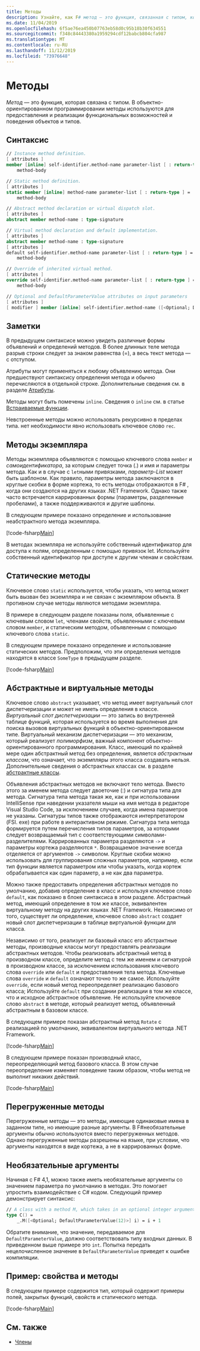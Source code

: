```yaml
---
title: Методы
description: Узнайте, как F# метод — это функция, связанная с типом, который используется для предоставления и реализации функциональности и поведения объектов и типов.
ms.date: 11/04/2019
ms.openlocfilehash: 6f5ae76ea450b07763eb58d0c95b18b30f634551
ms.sourcegitcommit: f348c84443380a1959294cdf12babcb804cfa987
ms.translationtype: MT
ms.contentlocale: ru-RU
ms.lasthandoff: 11/12/2019
ms.locfileid: "73976648"
---
```

# <a name="methods"></a>Методы

*Метод* — это функция, которая связана с типом. В объектно-ориентированном программировании методы используются для предоставления и реализации функциональных возможностей и поведения объектов и типов.

## <a name="syntax"></a>Синтаксис

```fsharp
// Instance method definition.
[ attributes ]
member [inline] self-identifier.method-name parameter-list [ : return-type ] =
    method-body

// Static method definition.
[ attributes ]
static member [inline] method-name parameter-list [ : return-type ] =
    method-body

// Abstract method declaration or virtual dispatch slot.
[ attributes ]
abstract member method-name : type-signature

// Virtual method declaration and default implementation.
[ attributes ]
abstract member method-name : type-signature
[ attributes ]
default self-identifier.method-name parameter-list [ : return-type ] =
    method-body

// Override of inherited virtual method.
[ attributes ]
override self-identifier.method-name parameter-list [ : return-type ] =
    method-body

// Optional and DefaultParameterValue attributes on input parameters
[ attributes ]
[ modifier ] member [inline] self-identifier.method-name ([<Optional; DefaultParameterValue( default-value )>] input) [ : return-type ]
```

## <a name="remarks"></a>Заметки

В предыдущем синтаксисе можно увидеть различные формы объявлений и определений методов. В более длинных теле метода разрыв строки следует за знаком равенства (=), а весь текст метода — с отступом.

Атрибуты могут применяться к любому объявлению метода. Они предшествуют синтаксису определения метода и обычно перечисляются в отдельной строке. Дополнительные сведения см. в разделе [Атрибуты](../attributes.md).

Методы могут быть помечены `inline`. Сведения о `inline` см. в статье [Встраиваемые функции](../functions/inline-functions.md).

Невстроенные методы можно использовать рекурсивно в пределах типа. нет необходимости явно использовать ключевое слово `rec`.

## <a name="instance-methods"></a>Методы экземпляра

Методы экземпляра объявляются с помощью ключевого слова `member` и *самоидентификатора*, за которым следует точка (.) и имя и параметры метода. Как и в случае с `let`ными привязками, *параметр-List* может быть шаблоном. Как правило, параметры метода заключаются в круглые скобки в форме кортежа, то есть методы отображаются в F# , когда они создаются на других языках .NET Framework. Однако также часто встречается каррированных формы (параметры, разделенные пробелами), а также поддерживаются и другие шаблоны.

В следующем примере показано определение и использование неабстрактного метода экземпляра.

[!code-fsharp[Main](~/samples/snippets/fsharp/lang-ref-1/snippet3401.fs)]

В методах экземпляра не используйте собственный идентификатор для доступа к полям, определенным с помощью привязок let. Используйте собственный идентификатор при доступе к другим членам и свойствам.

## <a name="static-methods"></a>Статические методы

Ключевое слово `static` используется, чтобы указать, что метод может быть вызван без экземпляра и не связан с экземпляром объекта. В противном случае методы являются методами экземпляра.

В примере в следующем разделе показаны поля, объявленные с ключевым словом `let`, членами свойств, объявленными с ключевым словом `member`, и статическим методом, объявленным с помощью ключевого слова `static`.

В следующем примере показано определение и использование статических методов. Предположим, что эти определения методов находятся в классе `SomeType` в предыдущем разделе.

[!code-fsharp[Main](~/samples/snippets/fsharp/lang-ref-1/snippet3402.fs)]

## <a name="abstract-and-virtual-methods"></a>Абстрактные и виртуальные методы

Ключевое слово `abstract` указывает, что метод имеет виртуальный слот диспетчеризации и может не иметь определения в классе. *Виртуальный слот диспетчеризации* — это запись во внутренней таблице функций, которая используется во время выполнения для поиска вызовов виртуальных функций в объектно-ориентированном типе. Виртуальный механизм диспетчеризации — это механизм, который реализует *полиморфизм*, важный компонент объектно-ориентированного программирования. Класс, имеющий по крайней мере один абстрактный метод без определения, является *абстрактным классом*, что означает, что экземпляры этого класса создавать нельзя. Дополнительные сведения о абстрактных классах см. в разделе [абстрактные классы](../abstract-classes.md).

Объявления абстрактных методов не включают тело метода. Вместо этого за именем метода следует двоеточие (:) и сигнатура типа для метода. Сигнатура типа метода такая же, как и при использовании IntelliSense при наведении указателя мыши на имя метода в редакторе Visual Studio Code, за исключением случаев, когда имена параметров не указаны. Сигнатуры типов также отображаются интерпретатором (FSI. exe) при работе в интерактивном режиме. Сигнатура типа метода формируется путем перечисления типов параметров, за которыми следует возвращаемый тип с соответствующими символами-разделителями. Каррированных параметра разделяются `->` и параметры кортежа разделяются `*`. Возвращаемое значение всегда отделяется от аргументов `->` символом. Круглые скобки можно использовать для группирования сложных параметров, например, если тип функции является параметром или чтобы указать, когда кортеж обрабатывается как один параметр, а не как два параметра.

Можно также предоставить определения абстрактных методов по умолчанию, добавив определение в класс и используя ключевое слово `default`, как показано в блоке синтаксиса в этом разделе. Абстрактный метод, имеющий определение в том же классе, эквивалентен виртуальному методу на других языках .NET Framework. Независимо от того, существует ли определение, ключевое слово `abstract` создает новый слот диспетчеризации в таблице виртуальной функции для класса.

Независимо от того, реализует ли базовый класс его абстрактные методы, производные классы могут предоставлять реализации абстрактных методов. Чтобы реализовать абстрактный метод в производном классе, определите метод с тем же именем и сигнатурой в производном классе, за исключением использования ключевого слова `override` или `default` и предоставления тела метода. Ключевые слова `override` и `default` означают точно то же самое. Используйте `override`, если новый метод переопределяет реализацию базового класса; Используйте `default` при создании реализации в том же классе, что и исходное абстрактное объявление. Не используйте ключевое слово `abstract` в методе, который реализует метод, объявленный абстрактным в базовом классе.

В следующем примере показан абстрактный метод `Rotate` с реализацией по умолчанию, эквивалентом виртуального метода .NET Framework.

[!code-fsharp[Main](~/samples/snippets/fsharp/lang-ref-1/snippet3403.fs)]

В следующем примере показан производный класс, переопределяющий метод базового класса. В этом случае переопределение изменяет поведение таким образом, чтобы метод не выполнит никаких действий.

[!code-fsharp[Main](~/samples/snippets/fsharp/lang-ref-1/snippet3404.fs)]

## <a name="overloaded-methods"></a>Перегруженные методы

Перегруженные методы — это методы, имеющие одинаковые имена в заданном типе, но имеющие разные аргументы. В F#необязательные аргументы обычно используются вместо перегруженных методов. Однако перегруженные методы разрешены на языке, при условии, что аргументы находятся в виде кортежа, а не в каррированных форме.

## <a name="optional-arguments"></a>Необязательные аргументы

Начиная с F# 4,1, можно также иметь необязательные аргументы со значением параметра по умолчанию в методах.  Это помогает упростить взаимодействие с C# кодом.  Следующий пример демонстрирует синтаксис:

```fsharp
// A class with a method M, which takes in an optional integer argument.
type C() =
    _.M([<Optional; DefaultParameterValue(12)>] i) = i + 1
```

Обратите внимание, что значение, передаваемое для `DefaultParameterValue`, должно соответствовать типу входных данных.  В приведенном выше примере это `int`.  Попытка передать нецелочисленное значение в `DefaultParameterValue` приведет к ошибке компиляции.

## <a name="example-properties-and-methods"></a>Пример: свойства и методы

В следующем примере содержится тип, который содержит примеры полей, закрытых функций, свойств и статического метода.

[!code-fsharp[Main](~/samples/snippets/fsharp/lang-ref-1/snippet3406.fs)]

## <a name="see-also"></a>См. также

- [Члены](index.md)
